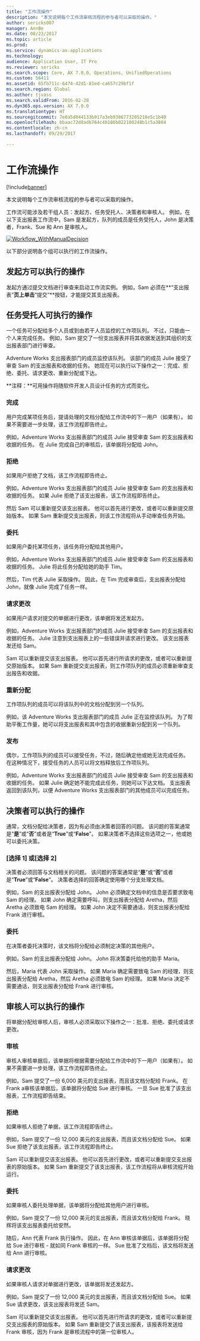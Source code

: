 ```yaml
---
title: "工作流操作"
description: "本文说明每个工作流审核流程的参与者可以采取的操作。"
author: sericks007
manager: AnnBe
ms.date: 08/23/2017
ms.topic: article
ms.prod: 
ms.service: dynamics-ax-applications
ms.technology: 
audience: Application User, IT Pro
ms.reviewer: sericks
ms.search.scope: Core, AX 7.0.0, Operations, UnifiedOperations
ms.custom: 56411
ms.assetid: 65fb711c-6474-42d1-81ed-ca657c29bf1f
ms.search.region: Global
ms.author: tjvass
ms.search.validFrom: 2016-02-28
ms.dyn365.ops.version: AX 7.0.0
ms.translationtype: HT
ms.sourcegitcommit: 7e0a5d044133b917a3eb9386773205218e5c1b40
ms.openlocfilehash: bbaac72d8adb764c4b186b022100248b1c5a3804
ms.contentlocale: zh-cn
ms.lasthandoff: 09/29/2017

---
```


# <a name="workflow-actions"></a>工作流操作

[!include[banner](../includes/banner.md)]


本文说明每个工作流审核流程的参与者可以采取的操作。

工作流可能涉及若干组人员：发起方、任务受托人、决策者和审核人。 例如，在以下支出报表工作流中，Sam 是发起方，队列的成员是任务受托人，John 是决策者，Frank、Sue 和 Ann 是审核人。   

[![Workflow\_WithManualDecision](./media/workflow_withmanualdecision.gif)](./media/workflow_withmanualdecision.gif) 

以下部分说明各个组可以执行的工作流操作。

## <a name="actions-that-an-originator-can-perform"></a>发起方可以执行的操作
发起方通过提交文档进行审查来启动工作流实例。 例如，Sam 必须在**“支出报表”**页上单击**“提交”**按钮，才能提交其支出报表。

## <a name="actions-that-a-task-assignee-can-perform"></a>任务受托人可执行的操作
一个任务可分配给多个人员或到由若干人员监控的工作项队列。 不过，只能由一个人来完成任务。 例如，Sam 提交了一份支出报表并将其收据发送到其组织的支出报表部门进行审查。 

Adventure Works 支出报表部门的成员监控该队列。 该部门的成员 Julie 接受了审查 Sam 的支出报表和收据的任务。 她现在可以执行以下操作之一：完成、拒绝、委托、请求更改、重新分配或下达。 

**注释：**可用操作将随软件开发人员设计任务的方式而变化。

### <a name="complete"></a>完成

用户完成某项任务后，提请处理的文档分配给工作流中的下一用户（如果有）。 如果不需要进一步处理，该工作流程即告终止。 

例如，Adventure Works 支出报表部门的成员 Julie 接受审查 Sam 的支出报表和收据的任务。 在 Julie 完成自己的审核后，该单据将分配给 John。

### <a name="reject"></a>拒绝

如果用户拒绝了文档，该工作流程即告终止。 

例如，Adventure Works 支出报表部门的成员 Julie 接受审查 Sam 的支出报表和收据的任务。 如果 Julie 拒绝了该支出报表，该工作流程即告终止。 

然后 Sam 可以重新提交该支出报表。 他可以首先进行更改，或者可以重新提交原始版本。 如果 Sam 重新提交支出报表，则该工作流程将从手动审查任务开始。

### <a name="delegate"></a>委托

如果用户委托某项任务，该任务将分配给其他用户。 

例如，Adventure Works 支出报表部门的成员 Julie 接受审查 Sam 的支出报表和收据的任务。 Julie 将此任务分配给她的助手 Tim。 

然后，Tim 代表 Julie 采取操作。 因此，在 Tim 完成审查后，支出报表分配给 John，就像 Julie 完成了任务一样。

### <a name="request-change"></a>请求更改

如果用户请求对提交的单据进行更改，该单据将发还发起方。 

例如，Adventure Works 支出报表部门的成员 Julie 接受审查 Sam 的支出报表和收据的任务。 Julie 注意到支出报表上的一些错误并请求进行更改。 该支出报表发还给 Sam。 

Sam 可以重新提交该支出报表。 他可以首先进行所请求的更改，或者可以重新提交原始版本。 如果 Sam 重新提交支出报表，则工作项队列的成员必须重新审查支出报告和收据。

### <a name="reassign"></a>重新分配

工作项队列的成员可以将该队列中的文档分配到另一个队列。 

例如，该 Adventure Works 支出报表部门的成员 Julie 正在监控该队列。 为了帮助平衡工作量，她可以将支出报表和其中包含的收据重新分配到另一个队列。

### <a name="release"></a>发布

偶尔，工作项队列的成员可以接受任务，不过，随后确定他或她无法完成任务。 在这种情况下，接受任务的人员可以将文档释放后工作项队列。 

例如，Adventure Works 支出报表部门的成员 Julie 接受审查 Sam 的支出报表和收据的任务。 如果 Julie 确定她不能完成此任务，则她可以下达文档。 支出报表返回到该队列，以便 Adventure Works 支出报表部门的其他成员可以完成任务。

## <a name="actions-that-a-decision-maker-can-perform"></a>决策者可以执行的操作
通常，文档分配给决策者，因为有必须由决策者回答的问题。 该问题的答案通常是“**是**”或“**否**”或者是“**True**”或“**False**”。 如果决策者不选择这些选项之一，他或她可以委托决策。

### <a name="choice-1-or-choice-2"></a>\[选择 1\] 或\[选择 2\]

决策者必须回答与文档相关的问题。 该问题的答案通常是“**是**”或“**否**”或者是“**True**”或“**False**”。 决策者选择的回答确定使用哪个分支处理文档。 

例如，Sam 的支出报表分配给 John。 John 必须确定文档中的信息是否要求致电 Sam 的经理。 如果 John 确定需要呼叫，则支出报表分配给 Aretha，然后 Aretha 必须致电 Sam 的经理。 如果 John 决定不需要通话，则支出报表分配给 Frank 进行审核。

### <a name="delegate"></a>委托

在决策者委托决策时，该文档将分配给必须制定决策的其他用户。 

例如，Sam 的支出报表分配给 John。 John 将决策委托给他的助手 Maria。 

然后，Maria 代表 John 采取操作。 如果 Maria 确定需要致电 Sam 的经理，则支出报表分配给 Aretha，然后 Aretha 必须致电 Sam 的经理。 如果 Maria 决定不需要通话，则支出报表分配给 Frank 进行审核。

## <a name="actions-that-an-approver-can-perform"></a>审核人可以执行的操作
将单据分配给审核人后，审核人必须采取以下操作之一：批准、拒绝、委托或请求更改。

### <a name="approve"></a>审核

审核人审核单据后，该单据将根据需要分配给工作流中的下一用户（如果有）。 如果不需要进一步处理，该工作流程即告终止。 

例如，Sam 提交了一份 6,000 美元的支出报表，而且该文档分配给 Frank。 在 Frank a审核该单据后，该单据将分配给 Sue 进行审核。 一旦 Sue 批准了该支出报表，工作流程即告结束。

### <a name="reject"></a>拒绝

如果审核人拒绝了单据，该工作流程即告终止。 

例如，Sam 提交了一份 12,000 美元的支出报表，而且该文档分配给 Sue。 如果 Sue 拒绝了该支出报表，该工作流程即告终止。 

Sam 可以重新提交该支出报表。 他可以首先进行更改，或者可以重新提交支出报表的原始版本。 如果 Sam 重新提交了该支出报表，该工作流程将从审核流程开始运行。

### <a name="delegate"></a>委托

如果审核人委托处理单据，该单据将分配给其他用户进行审核。 

例如，Sam 提交了一份 12,000 美元的支出报表，而且该文档分配给 Frank。 晓辉将该支出报表委托给安然。 

随后，Ann 代表 Frank 执行操作。 因此，在 Ann 审核该单据后，该单据将分配给 Sue 进行审核 - 就如同 Frank 审核的一样。 Sue 批准了文档后，该文档将发送给 Ann 进行审核。

### <a name="request-change"></a>请求更改

如果审核人请求对单据进行更改，该单据将发还发起方。 

例如，Sam 提交了一份 12,000 美元的支出报表，而且该文档分配给 Sue。 如果 Sue 请求更改，该支出报表将发还 Sam。 

Sam 可以重新提交该支出报表。 他可以首先进行所请求的更改，或者可以重新提交支出报表的原始版本。 如果 Sam 重新提交了该支出报表，该报表将发送给 Frank 审核，因为 Frank 是审核流程中的第一位审核人。




